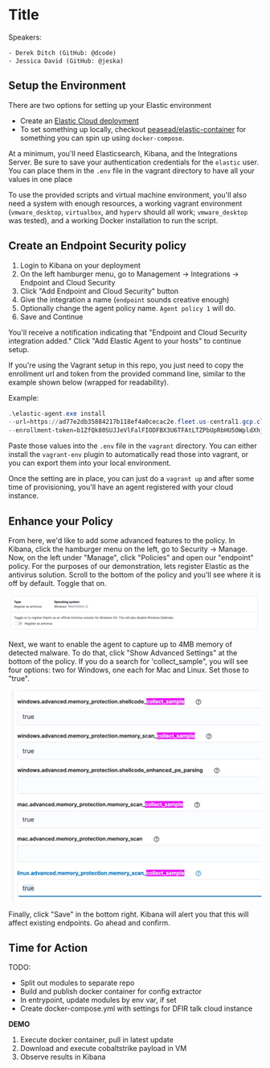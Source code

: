 # Title

Speakers:

    - Derek Ditch (GitHub: @dcode)
    - Jessica David (GitHub: @jeska)

## Setup the Environment

There are two options for setting up your Elastic environment

* Create an [Elastic Cloud deployment](cloud/README.md)
* To set something up locally, checkout [peasead/elastic-container](https://github.com/peasead/elastic-container) for something you can spin up using `docker-compose`.

At a minimum, you'll need Elasticsearch, Kibana, and the Integrations Server. Be sure to save your authentication
credentials for the `elastic` user. You can place them in the `.env` file in the vagrant directory to have all your
values in one place

To use the provided scripts and virtual machine environment, you'll also need a system with enough resources,
a working vagrant environment (`vmware_desktop`, `virtualbox`, and `hyperv` should all work; `vmware_desktop` was tested),
and a working Docker installation to run the script.

## Create an Endpoint Security policy

1. Login to Kibana on your deployment
2. On the left hamburger menu, go to Management -> Integrations -> Endpoint and Cloud Security
3. Click "Add Endpoint and Cloud Security" button
4. Give the integration a name (`endpoint` sounds creative enough)
5. Optionally change the agent policy name. `Agent policy 1` will do.
6. Save and Continue

You'll receive a notification indicating that "Endpoint and Cloud Security integration added."
Click "Add Elastic Agent to your hosts" to continue setup.

If you're using the Vagrant setup in this repo, you just need to copy the enrollment url and token from
the provided command line, similar to the example shown below (wrapped for readability).

Example:

```powershell
.\elastic-agent.exe install
--url=https://ad77e2db35884217b118ef4a0cecac2e.fleet.us-central1.gcp.cloud.es.io:443
--enrollment-token=b1ZfQk80SUJJeVlFalFIODFBX3U6TFAtLTZPbUpRbHU5OWpldXhjVzh1Zw==
```

Paste those values into the `.env` file in the `vagrant` directory. You can either install the
`vagrant-env` plugin to automatically read those into vagrant, or you can export them into your
local environment.

Once the setting are in place, you can just do a `vagrant up` and after some time of provisioning,
you'll have an agent registered with your cloud instance.

## Enhance your Policy

From here, we'd like to add some advanced features to the policy. In Kibana, click the hamburger menu on the left,
go to Security -> Manage. Now, on the left under "Manage", click "Policies" and open our "endpoint" policy. For the
purposes of our demonstration, lets register Elastic as the antivirus solution. Scroll to the bottom of the policy
and you'll see where it is off by default. Toggle that on.

![](media/2022-07-26-14-34-54.png)

Next, we want to enable the agent to capture up to 4MB memory of detected malware. To do that, click "Show Advanced Settings"
at the bottom of the policy. If you do a search for 'collect_sample", you will see four options: two for Windows, one each for
Mac and Linux. Set those to "true".

![](media/2022-07-26-14-38-05.png)

Finally, click "Save" in the bottom right. Kibana will alert you that this will affect existing endpoints. Go ahead and confirm.

## Time for Action

TODO:

- Split out modules to separate repo
- Build and publish docker container for config extractor
- In entrypoint, update modules by env var, if set
- Create docker-compose.yml with settings for DFIR talk cloud instance

__DEMO__

1. Execute docker container, pull in latest update
2. Download and execute cobaltstrike payload in VM
3. Observe results in Kibana
